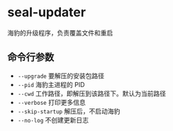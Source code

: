 # seal-updater

海豹的升级程序，负责覆盖文件和重启

## 命令行参数

- `--upgrade` 要解压的安装包路径
- `--pid` 海豹主进程的 PID
- `--cwd` 工作路径，即解压到该路径下。默认为当前路径
- `--verbose` 打印更多信息
- `--skip-startup` 解压后，不启动海豹
- `--no-log` 不创建更新日志
